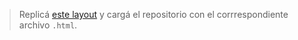 > Replicá [este layout](https://uidesigndaily.com/posts/sketch-links-navigation-card-cards-day-1128) y cargá el repositorio con el corrrespondiente archivo `.html`.